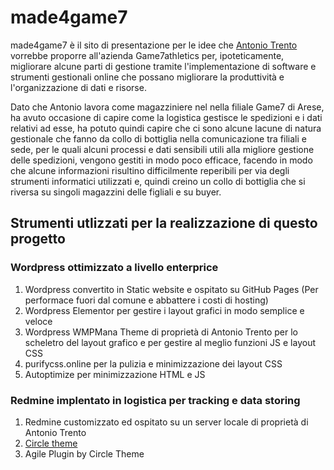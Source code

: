 # made4game7

made4game7 è il sito di presentazione per le idee che [Antonio Trento](https://it.linkedin.com/in/antoniotrento) vorrebbe proporre all'azienda Game7athletics per, ipoteticamente, migliorare alcune parti di gestione tramite l'implementazione di software e strumenti gestionali online che possano migliorare la produttività e l'organizzazione di dati e risorse.

Dato che Antonio lavora come magazziniere nel nella filiale Game7 di Arese, ha avuto occasione di capire come la logistica gestisce le spedizioni e i dati relativi ad esse, ha potuto quindi capire che ci sono alcune lacune di natura gestionale che fanno da collo di bottiglia nella comunicazione tra filiali e sede, per le quali alcuni processi e dati sensibili utili alla migliore gestione delle spedizioni, vengono gestiti in modo poco efficace, facendo in modo che alcune informazioni risultino difficilmente reperibili per via degli strumenti informatici utilizzati e, quindi creino un collo di bottiglia che si riversa su singoli magazzini delle figliali e su buyer.

## Strumenti utlizzati per la realizzazione di questo progetto

### Wordpress ottimizzato a livello enterprice

1. Wordpress convertito in Static website e ospitato su GitHub Pages (Per performace fuori dal comune e abbattere i costi di hosting)
2. Wordpress Elementor per gestire i layout grafici in modo semplice e veloce
3. Wordpress WMPMana Theme di proprietà di Antonio Trento per lo scheletro del layout grafico e per gestire al meglio funzioni JS e layout CSS 
4. purifycss.online per la pulizia e minimizzazione dei layout CSS
5. Autoptimize per minimizzazione HTML e JS

### Redmine implentato in logistica per tracking e data storing

1. Redmine customizzato ed ospitato su un server locale di proprietà di Antonio Trento
2. [Circle theme](https://www.redmineup.com/pages/themes/circle)
3. Agile Plugin by Circle Theme
